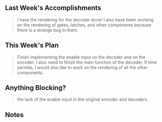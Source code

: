 ## Last Week's Accomplishments

> I have the rendering for the decoder done! I also have been working 
> on the rendering of gates, latches, and other components because there
> is a strange bug in them. 

## This Week's Plan

> Finish implementing the enable input on the decoder and on the 
> encoder. I also need to finish the main function of the decoder. 
> If time permits, I would also like to work on the rendering of all the
> other components. 

## Anything Blocking?

> the lack of the enable input in the original encoder and decoders. 

## Notes

> 
